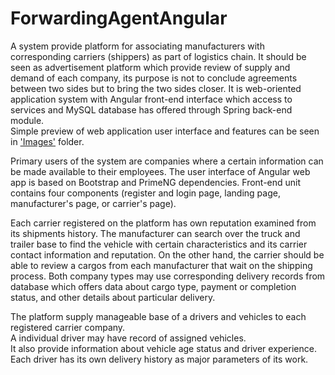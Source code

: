 # ForwardingAgentAngular

A system provide platform for associating manufacturers with corresponding carriers (shippers) as part of logistics chain. 
It should be seen as advertisement platform which provide review of supply and demand of each company,
its purpose is not to conclude agreements between two sides but to bring the two sides closer. 
It is web-oriented application system with Angular front-end interface which 
access to services and MySQL database has offered through Spring back-end module.  
Simple preview of web application user interface and features can be seen in <a href="./Images">'Images'</a> folder.

Primary users of the system are companies where a certain information can be made available to their employees. 
The user interface of Angular web app is based on Bootstrap and PrimeNG dependencies. 
Front-end unit contains four components (register and login page, landing page, manufacturer's page, or carrier's page).  

Each carrier registered on the platform has own reputation examined from its shipments history. 
The manufacturer can search over the truck and trailer base to find the vehicle with certain characteristics and its
carrier contact information and reputation. 
On the other hand, the carrier should be able to review a cargos from each manufacturer that wait on the shipping process. 
Both company types may use corresponding delivery records from database which offers data about cargo type, payment or completion status, and other details about particular delivery. 

The platform supply manageable base of a drivers and vehicles to each registered carrier company. </br>
A individual driver may have record of assigned vehicles. </br>
It also provide information about vehicle age status and driver experience. </br>
Each driver has its own delivery history as major parameters of its work. </br>

